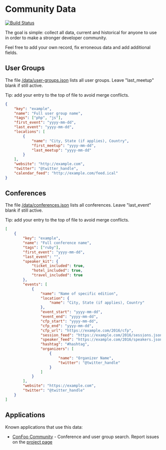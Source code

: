 # Community Data

[![Build Status](https://travis-ci.org/afilina/dev-community-data.svg?branch=master)](https://travis-ci.org/afilina/dev-community-data)

The goal is simple: collect all data, current and historical for anyone to use in order to make a stronger developer community.

Feel free to add your own record, fix erroneous data and add additional fields.

## User Groups

The file [/data/user-groups.json](https://github.com/afilina/dev-community-data/blob/master/data/user-groups.json) lists all user groups. Leave "last_meetup" blank if still active.

Tip: add your entry to the top of file to avoid merge conflicts.

```json
{
    "key": "example",
    "name": "Full user group name",
    "tags": ["php", "js"],
    "first_event": "yyyy-mm-dd",
    "last_event": "yyyy-mm-dd", 
    "locations": [
        {
            "name": "City, State (if applies), Country",
            "first_meetup": "yyyy-mm-dd",
            "last_meetup": "yyyy-mm-dd"
        }
    ],
    "website": "http://example.com",
    "twitter": "@twitter_handle",
    "calendar_feed": "http://example.com/feed.ical"
}
```

## Conferences

The file [/data/conferences.json](https://github.com/afilina/dev-community-data/blob/master/data/conferences.json) lists all conferences. Leave "last_event" blank if still active.

Tip: add your entry to the top of file to avoid merge conflicts.

```json
[
    {
        "key": "example",
        "name": "Full conference name",
        "tags": ["ruby"],
        "first_event": "yyyy-mm-dd",
        "last_event": "",
        "speaker_kit": {
            "ticket_included": true,
            "hotel_included": true,
            "travel_included": true
        },
        "events": [
            {
                "name": "Name of specific edition",
                "location": {
                    "name": "City, State (if applies), Country"
                },
                "event_start": "yyyy-mm-dd",
                "event_end": "yyyy-mm-dd",
                "cfp_start": "yyyy-mm-dd",
                "cfp_end": "yyyy-mm-dd",
                "cfp_url": "https://example.com/2016/cfp",
                "session_feed": "https://example.com/2016/sessions.json",
                "speaker_feed": "https://example.com/2016/speakers.json",
                "hashtag": "#hashtag",
                "organizers": [
                    {
                        "name": "Organizer Name",
                        "twitter": "@twitter_handle"
                    }
                ]
            }
        ],
        "website": "https://example.com",
        "twitter": "@twitter_handle"
    }
]
```

## Applications

Known applications that use this data:
 - [ConFoo Community](https://community.confoo.ca/) - Conference and user group search. Report issues on the [project page](https://github.com/afilina/confoo-community)
